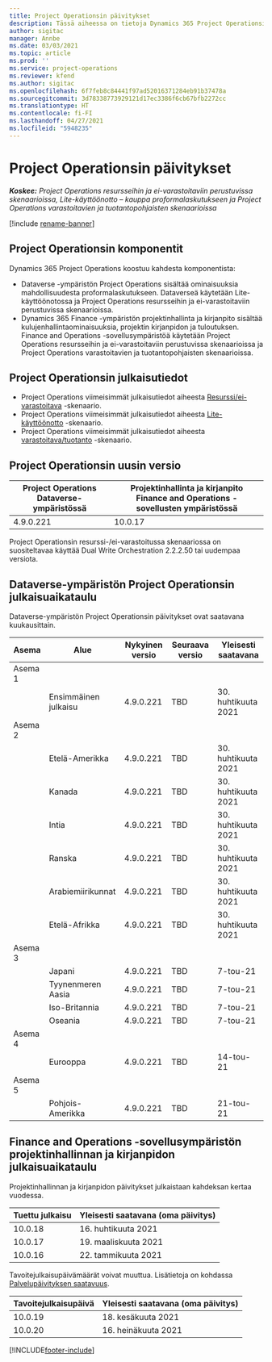 ```yaml
---
title: Project Operationsin päivitykset
description: Tässä aiheessa on tietoja Dynamics 365 Project Operationsin julkaistuista versioista.
author: sigitac
manager: Annbe
ms.date: 03/03/2021
ms.topic: article
ms.prod: ''
ms.service: project-operations
ms.reviewer: kfend
ms.author: sigitac
ms.openlocfilehash: 6f7feb8c84441f97ad52016371284eb91b37478a
ms.sourcegitcommit: 3d78338773929121d17ec3386f6cb67bfb2272cc
ms.translationtype: HT
ms.contentlocale: fi-FI
ms.lasthandoff: 04/27/2021
ms.locfileid: "5948235"
---
```

# <a name="project-operations-updates"></a>Project Operationsin päivitykset

_**Koskee:** Project Operations resursseihin ja ei-varastoitaviin perustuvissa skenaarioissa, Lite-käyttöönotto – kauppa proformalaskutukseen ja Project Operations varastoitavien ja tuotantopohjaisten skenaarioissa_

[!include [rename-banner](~/includes/cc-data-platform-banner.md)]

## <a name="project-operations-components"></a>Project Operationsin komponentit

Dynamics 365 Project Operations koostuu kahdesta komponentista:

- Dataverse -ympäristön Project Operations sisältää ominaisuuksia mahdollisuudesta proformalaskutukseen. Dataverseä käytetään Lite-käyttöönotossa ja Project Operations resursseihin ja ei-varastoitaviin perustuvissa skenaarioissa.
- Dynamics 365 Finance -ympäristön projektinhallinta ja kirjanpito sisältää kulujenhallintaominaisuuksia, projektin kirjanpidon ja tuloutuksen. Finance and Operations -sovellusympäristöä käytetään Project Operations resursseihin ja ei-varastoitaviin perustuvissa skenaarioissa ja Project Operations varastoitavien ja tuotantopohjaisten skenaarioissa.

## <a name="project-operations-release-notes"></a>Project Operationsin julkaisutiedot
- Project Operations viimeisimmät julkaisutiedot aiheesta [Resurssi/ei-varastoitava](whats-new-apr-2021-resource-based.md) -skenaario.
- Project Operations viimeisimmät julkaisutiedot aiheesta [Lite-käyttöönotto](../pro/whats-new/whats-new-apr-2021-lite.md) -skenaario.
- Project Operations viimeisimmät julkaisutiedot aiheesta [varastoitava/tuotanto](../prod-pma/whats-new/whats-new-mar-2021-stocked.md) -skenaario.

## <a name="project-operations-latest-version"></a>Project Operationsin uusin versio

| Project Operations Dataverse-ympäristössä | Projektinhallinta ja kirjanpito Finance and Operations -sovellusten ympäristössä | 
| --- | --- |
| 4.9.0.221 | 10.0.17 |

Project Operationsin resurssi-/ei-varastoitussa skenaariossa on suositeltavaa käyttää Dual Write Orchestration 2.2.2.50 tai uudempaa versiota.

## <a name="release-schedule-for-project-operations-on-dataverse-environment"></a>Dataverse-ympäristön Project Operationsin julkaisuaikataulu

Dataverse-ympäristön Project Operationsin päivitykset ovat saatavana kuukausittain. 

| Asema   | Alue        | Nykyinen versio | Seuraava versio | Yleisesti saatavana |
|-----------|---------------|-----------------|--------------|---------------------|
| Asema 1 |   &nbsp;      |    &nbsp;       | &nbsp;       |      &nbsp;         |
|   &nbsp;  | Ensimmäinen julkaisu |  4.9.0.221       | TBD     | 30. huhtikuuta 2021           |
| Asema 2 |   &nbsp;      |    &nbsp;       | &nbsp;       |      &nbsp;         |
|   &nbsp;  | Etelä-Amerikka |  4.9.0.221       | TBD     | 30. huhtikuuta 2021           |
|    &nbsp; | Kanada        |  4.9.0.221       | TBD     | 30. huhtikuuta 2021           |
|   &nbsp;  | Intia         |  4.9.0.221       | TBD     | 30. huhtikuuta 2021           |
|   &nbsp;  | Ranska         |  4.9.0.221       | TBD     | 30. huhtikuuta 2021           |
|   &nbsp;  | Arabiemiirikunnat         |  4.9.0.221       | TBD     | 30. huhtikuuta 2021           |
|   &nbsp;  | Etelä-Afrikka         |  4.9.0.221       | TBD     | 30. huhtikuuta 2021           |
| Asema 3  |      &nbsp;   |     &nbsp;      |     &nbsp;   |      &nbsp;         |
|   &nbsp;  | Japani         |  4.9.0.221       | TBD     | 7-tou-21           |
|   &nbsp;  | Tyynenmeren Aasia  |  4.9.0.221       | TBD     | 7-tou-21           |
|   &nbsp;  | Iso-Britannia |  4.9.0.221       | TBD     | 7-tou-21           |
|   &nbsp;  | Oseania       |  4.9.0.221       | TBD     | 7-tou-21           |
| Asema 4 |     &nbsp;    |     &nbsp;      |     &nbsp;   |      &nbsp;         |
|   &nbsp;  | Eurooppa        |  4.9.0.221       | TBD     | 14-tou-21           |
| Asema 5 |     &nbsp;    |     &nbsp;      |     &nbsp;   |      &nbsp;         |
|   &nbsp;  | Pohjois-Amerikka |  4.9.0.221       | TBD     | 21-tou-21           |

## <a name="release-schedule-for-project-management-and-accounting-in-the-finance-and-operations-apps-environment"></a>Finance and Operations -sovellusympäristön projektinhallinnan ja kirjanpidon julkaisuaikataulu

Projektinhallinnan ja kirjanpidon päivitykset julkaistaan kahdeksan kertaa vuodessa.

| Tuettu julkaisu | Yleisesti saatavana (oma päivitys) |
| --- | --- |
| 10.0.18 | 16. huhtikuuta 2021 |
| 10.0.17 | 19. maaliskuuta 2021 |
| 10.0.16 | 22. tammikuuta 2021 |


Tavoitejulkaisupäivämäärät voivat muuttua. Lisätietoja on kohdassa [Palvelupäivityksen saatavuus](/dynamics365/fin-ops-core/fin-ops/get-started/public-preview-releases?toc=%2fdynamics365%2ffinance%2ftoc.json).

| Tavoitejulkaisupäivä | Yleisesti saatavana (oma päivitys) |
| --- | --- |
| 10.0.19 | 18. kesäkuuta 2021 |
| 10.0.20 | 16. heinäkuuta 2021 |


[!INCLUDE[footer-include](../includes/footer-banner.md)]